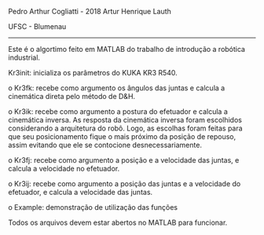 Pedro Arthur Cogliatti - 2018
Artur Henrique Lauth

UFSC - Blumenau
_________________________________________________________________________________________

Este é o algortimo feito em MATLAB do trabalho de introdução a 
robótica industrial.


Kr3init: inicializa os parâmetros do KUKA KR3 R540.

o Kr3fk: recebe como argumento os ângulos das juntas e calcula a cinemática
direta pelo método de D&H.

o Kr3ik: recebe como argumento a postura do efetuador e calcula a cinemática
inversa. As resposta da cinemática inversa foram escolhidos considerando a 
arquitetura do robô. Logo, as escolhas foram feitas para que seu posicionamento
fique o mais próximo da posição de repouso, assim evitando que ele se contocione
desnecessariamente.


o Kr3fj: recebe como argumento a posição e a velocidade das juntas, e calcula a
velocidade no efetuador.

o Kr3ij: recebe como argumento a posição das juntas e a velocidade do
efetuador, e calcula a velocidade das juntas.

o Example: demonstração de utilização das funções


Todos os arquivos devem estar abertos no MATLAB para funcionar.
 

